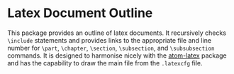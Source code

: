# Latex Document Outline

This package provides an outline of latex documents. It recursively checks `\include` statements and provides links to the appropriate file and line number for `\part`, `\chapter`, `\section`, `\subsection`, and `\subsubsection` commands. It is designed to harmonise nicely with the [atom-latex](https://atom.io/packages/atom-latex) package and has the capability to draw the main file from the `.latexcfg` file.
